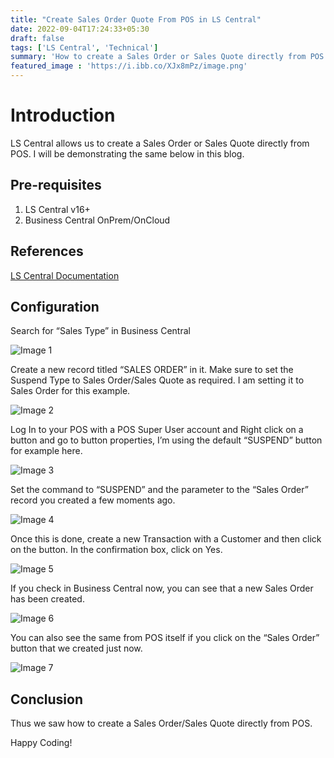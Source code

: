 ```yaml
---
title: "Create Sales Order Quote From POS in LS Central"
date: 2022-09-04T17:24:33+05:30
draft: false
tags: ['LS Central', 'Technical']
summary: 'How to create a Sales Order or Sales Quote directly from POS'
featured_image : 'https://i.ibb.co/XJx8mPz/image.png'
---
```

# Introduction

LS Central allows us to create a Sales Order or Sales Quote directly from POS.
I will be demonstrating the same below in this blog.

## Pre-requisites
1. LS Central v16+
2. Business Central OnPrem/OnCloud

## References

[LS Central Documentation](https://help.lscentral.lsretail.com/Content/Fields/T_10001439_17.htm)

## Configuration
Search for “Sales Type” in Business Central

![Image 1](https://i.ibb.co/KqdsDhc/image.png)

Create a new record titled “SALES ORDER”  in it. Make sure to set the Suspend Type to Sales Order/Sales Quote as required. I am setting it to Sales Order for this example.

![Image 2](https://i.ibb.co/XJx8mPz/image.png)

Log In to your POS with a POS Super User account and Right click on a button and go to button properties, I’m using the default “SUSPEND” button for example here.

![Image 3](https://i.ibb.co/bNc66Tq/image.png)

Set the command to “SUSPEND” and the parameter to the “Sales Order” record you created a few moments ago.

![Image 4](https://i.ibb.co/tbxv0P2/image.png)

Once this is done, create a new Transaction with a Customer and then click on the button. In the confirmation box, click on Yes.

![Image 5](https://i.ibb.co/ssBJS74/image.png)

If you check in Business Central now, you can see that a new Sales Order has been created.

![Image 6](https://i.ibb.co/gr8tFvR/image.png)

You can also see the same from POS itself if you click on the “Sales Order” button that we created just now.

![Image 7](https://i.ibb.co/HVmjC7Q/image.png)

## Conclusion

Thus we saw how to create a Sales Order/Sales Quote directly from POS.

Happy Coding!

